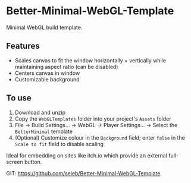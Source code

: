 # Better-Minimal-WebGL-Template

Minimal WebGL build template.

## Features

- Scales canvas to fit the window horizontally + vertically while maintaining aspect ratio (can be disabled)
- Centers canvas in window
- Customizable background

## To use

1. Download and unzip
2. Copy the `WebGLTemplates` folder into your project's `Assets` folder
3. File -> Build Settings... -> WebGL -> Player Settings... -> Select the `BetterMinimal` template
4. (Optional) Customize colour in the `Background` field; enter `false` in the `Scale to fit` field to disable scaling

Ideal for embedding on sites like itch.io which provide an external full-screen button.



GIT: https://github.com/seleb/Better-Minimal-WebGL-Template